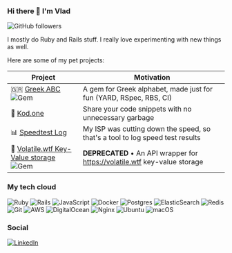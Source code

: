 ### Hi there 👋 I'm Vlad 

![GitHub followers](https://img.shields.io/github/followers/vladyio?style=social)

I mostly do Ruby and Rails stuff. I really love experimenting with new things as well.

Here are some of my pet projects:

| Project | Motivation |
|---------|------------|
|🇬🇷 [Greek ABC](https://github.com/vladyio/greek_abc) <br><img alt="Gem" src="https://img.shields.io/gem/dt/greek_abc?style=for-the-badge">| A gem for Greek alphabet, made just for fun (YARD, RSpec, RBS, CI) | 
| 📔 [Kod.one](https://github.com/vladyio/kod.one)       | Share your code snippets with no unnecessary garbage          |
| 📊 [Speedtest Log](https://github.com/vladyio/speedtest_log)        | My ISP was cutting down the speed, so that's a tool to log speed test results            |
| 🔑 [Volatile.wtf Key-Value storage](https://github.com/vladyio/volatile-wtf-rb)    <br><img alt="Gem" src="https://img.shields.io/gem/dt/volatile_wtf?style=for-the-badge">  | **DEPRECATED** • An API wrapper for https://volatile.wtf key-value storage          |



### My tech cloud

 <img alt="Ruby" src="https://img.shields.io/badge/ruby-%23CC342D.svg?&style=for-the-badge&logo=ruby&logoColor=white"/> <img alt="Rails" src="https://img.shields.io/badge/rails%20-%23CC0000.svg?&style=for-the-badge&logo=ruby-on-rails&logoColor=white"/> <img alt="JavaScript" src="https://img.shields.io/badge/javascript%20-%23323330.svg?&style=for-the-badge&logo=javascript&logoColor=%23F7DF1E"/> <img alt="Docker" src="https://img.shields.io/badge/docker-2192FF.svg?&style=for-the-badge&logo=docker&logoColor=white"/> <img alt="Postgres" src="https://img.shields.io/badge/postgres-%23316192.svg?&style=for-the-badge&logo=postgresql&logoColor=white"/> <img alt="ElasticSearch" src="https://img.shields.io/badge/elasticsearch-66b5ae.svg?&style=for-the-badge&logo=elasticsearch&logoColor=white" /> <img alt="Redis" src="https://img.shields.io/badge/redis%20-%23CC0000.svg?&style=for-the-badge&logo=redis&logoColor=white"/> <img alt="Git" src="https://img.shields.io/badge/git%20-%23F05033.svg?&style=for-the-badge&logo=git&logoColor=white"/> <img alt="AWS" src="https://img.shields.io/badge/aws-ff9900.svg?&style=for-the-badge&logo=amazon&logoColor=white"/> <img alt="DigitalOcean" src="https://img.shields.io/badge/DigitalOcean-%230167ff.svg?&style=for-the-badge&logo=digitalOcean&logoColor=white"/> <img alt="Nginx" src="https://img.shields.io/badge/nginx%20-%23009639.svg?&style=for-the-badge&logo=nginx&logoColor=white"/> <img alt="Ubuntu" src="https://img.shields.io/badge/Ubuntu-E95420?style=for-the-badge&logo=ubuntu&logoColor=white" /> <img alt="macOS" src="https://img.shields.io/badge/macos-white.svg?&style=for-the-badge&logo=apple&logoColor=black" />
 
### Social 

<a href="https://www.linkedin.com/in/vlad-andreev/"><img alt="LinkedIn" src="https://img.shields.io/badge/linkedin%20-%230077B5.svg?&style=for-the-badge&logo=linkedin&logoColor=white"/></a>

